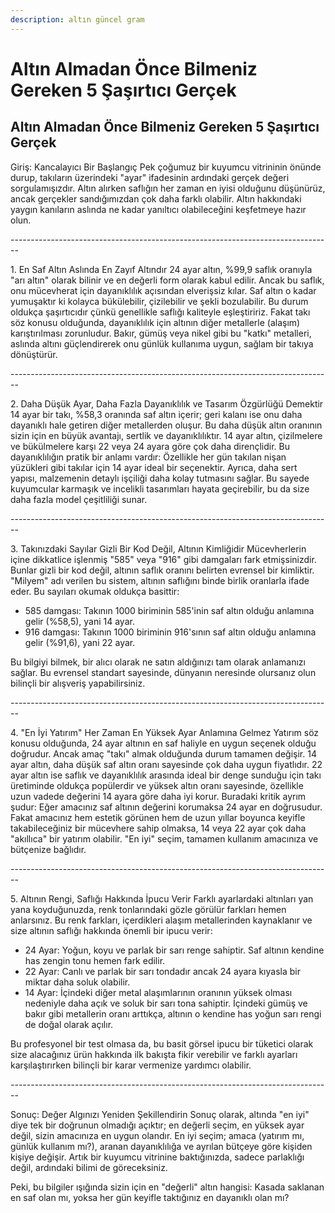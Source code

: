 ```yaml
---
description: altın güncel gram
---
```


# Altın Almadan Önce Bilmeniz Gereken 5 Şaşırtıcı Gerçek

## Altın Almadan Önce Bilmeniz Gereken 5 Şaşırtıcı Gerçek

Giriş: Kancalayıcı Bir Başlangıç Pek çoğumuz bir kuyumcu vitrininin önünde durup, takıların üzerindeki "ayar" ifadesinin ardındaki gerçek değeri sorgulamışızdır. Altın alırken saflığın her zaman en iyisi olduğunu düşünürüz, ancak gerçekler sandığımızdan çok daha farklı olabilir. Altın hakkındaki yaygın kanıların aslında ne kadar yanıltıcı olabileceğini keşfetmeye hazır olun.

\--------------------------------------------------------------------------------

1\. En Saf Altın Aslında En Zayıf Altındır 24 ayar altın, %99,9 saflık oranıyla "arı altın" olarak bilinir ve en değerli form olarak kabul edilir. Ancak bu saflık, onu mücevherat için dayanıklılık açısından elverişsiz kılar. Saf altın o kadar yumuşaktır ki kolayca bükülebilir, çizilebilir ve şekli bozulabilir. Bu durum oldukça şaşırtıcıdır çünkü genellikle saflığı kaliteyle eşleştiririz. Fakat takı söz konusu olduğunda, dayanıklılık için altının diğer metallerle (alaşım) karıştırılması zorunludur. Bakır, gümüş veya nikel gibi bu "katkı" metalleri, aslında altını güçlendirerek onu günlük kullanıma uygun, sağlam bir takıya dönüştürür.

\--------------------------------------------------------------------------------

2\. Daha Düşük Ayar, Daha Fazla Dayanıklılık ve Tasarım Özgürlüğü Demektir 14 ayar bir takı, %58,3 oranında saf altın içerir; geri kalanı ise onu daha dayanıklı hale getiren diğer metallerden oluşur. Bu daha düşük altın oranının sizin için en büyük avantajı, sertlik ve dayanıklılıktır. 14 ayar altın, çizilmelere ve bükülmelere karşı 22 veya 24 ayara göre çok daha dirençlidir. Bu dayanıklılığın pratik bir anlamı vardır: Özellikle her gün takılan nişan yüzükleri gibi takılar için 14 ayar ideal bir seçenektir. Ayrıca, daha sert yapısı, malzemenin detaylı işçiliği daha kolay tutmasını sağlar. Bu sayede kuyumcular karmaşık ve incelikli tasarımları hayata geçirebilir, bu da size daha fazla model çeşitliliği sunar.

\--------------------------------------------------------------------------------

3\. Takınızdaki Sayılar Gizli Bir Kod Değil, Altının Kimliğidir Mücevherlerin içine dikkatlice işlenmiş "585" veya "916" gibi damgaları fark etmişsinizdir. Bunlar gizli bir kod değil, altının saflık oranını belirten evrensel bir kimliktir. "Milyem" adı verilen bu sistem, altının saflığını binde birlik oranlarla ifade eder. Bu sayıları okumak oldukça basittir:

* 585 damgası: Takının 1000 biriminin 585'inin saf altın olduğu anlamına gelir (%58,5), yani 14 ayar.
* 916 damgası: Takının 1000 biriminin 916'sının saf altın olduğu anlamına gelir (%91,6), yani 22 ayar.

Bu bilgiyi bilmek, bir alıcı olarak ne satın aldığınızı tam olarak anlamanızı sağlar. Bu evrensel standart sayesinde, dünyanın neresinde olursanız olun bilinçli bir alışveriş yapabilirsiniz.

\--------------------------------------------------------------------------------

4\. "En İyi Yatırım" Her Zaman En Yüksek Ayar Anlamına Gelmez Yatırım söz konusu olduğunda, 24 ayar altının en saf haliyle en uygun seçenek olduğu doğrudur. Ancak amaç "takı" almak olduğunda durum tamamen değişir. 14 ayar altın, daha düşük saf altın oranı sayesinde çok daha uygun fiyatlıdır. 22 ayar altın ise saflık ve dayanıklılık arasında ideal bir denge sunduğu için takı üretiminde oldukça popülerdir ve yüksek altın oranı sayesinde, özellikle uzun vadede değerini 14 ayara göre daha iyi korur. Buradaki kritik ayrım şudur: Eğer amacınız saf altının değerini korumaksa 24 ayar en doğrusudur. Fakat amacınız hem estetik görünen hem de uzun yıllar boyunca keyifle takabileceğiniz bir mücevhere sahip olmaksa, 14 veya 22 ayar çok daha "akıllıca" bir yatırım olabilir. "En iyi" seçim, tamamen kullanım amacınıza ve bütçenize bağlıdır.

\--------------------------------------------------------------------------------

5\. Altının Rengi, Saflığı Hakkında İpucu Verir Farklı ayarlardaki altınları yan yana koyduğunuzda, renk tonlarındaki gözle görülür farkları hemen anlarsınız. Bu renk farkları, içerdikleri alaşım metallerinden kaynaklanır ve size altının saflığı hakkında önemli bir ipucu verir:

* 24 Ayar: Yoğun, koyu ve parlak bir sarı renge sahiptir. Saf altının kendine has zengin tonu hemen fark edilir.
* 22 Ayar: Canlı ve parlak bir sarı tondadır ancak 24 ayara kıyasla bir miktar daha soluk olabilir.
* 14 Ayar: İçindeki diğer metal alaşımlarının oranının yüksek olması nedeniyle daha açık ve soluk bir sarı tona sahiptir. İçindeki gümüş ve bakır gibi metallerin oranı arttıkça, altının o kendine has yoğun sarı rengi de doğal olarak açılır.

Bu profesyonel bir test olmasa da, bu basit görsel ipucu bir tüketici olarak size alacağınız ürün hakkında ilk bakışta fikir verebilir ve farklı ayarları karşılaştırırken bilinçli bir karar vermenize yardımcı olabilir.

\--------------------------------------------------------------------------------

Sonuç: Değer Algınızı Yeniden Şekillendirin Sonuç olarak, altında "en iyi" diye tek bir doğrunun olmadığı açıktır; en değerli seçim, en yüksek ayar değil, sizin amacınıza en uygun olandır. En iyi seçim; amaca (yatırım mı, günlük kullanım mı?), aranan dayanıklılığa ve ayrılan bütçeye göre kişiden kişiye değişir. Artık bir kuyumcu vitrinine baktığınızda, sadece parlaklığı değil, ardındaki bilimi de göreceksiniz.

Peki, bu bilgiler ışığında sizin için en "değerli" altın hangisi: Kasada saklanan en saf olan mı, yoksa her gün keyifle taktığınız en dayanıklı olan mı?

